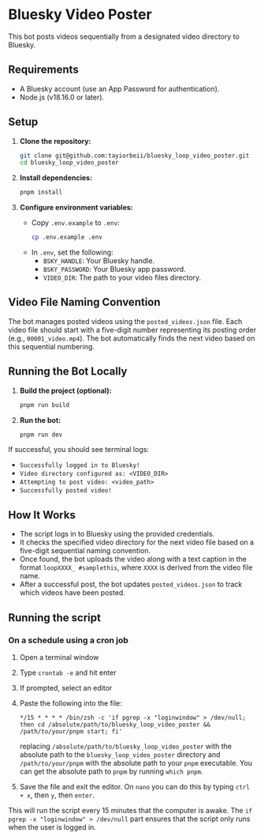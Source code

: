 # Bluesky Video Poster

This bot posts videos sequentially from a designated video directory to Bluesky.

## Requirements

- A Bluesky account (use an App Password for authentication).
- Node.js (v18.16.0 or later).

## Setup

1. **Clone the repository:**
    ```sh
    git clone git@github.com:tayiorbeii/bluesky_loop_video_poster.git
    cd bluesky_loop_video_poster
    ```

2. **Install dependencies:**
    ```sh
    pnpm install
    ```

3. **Configure environment variables:**
    - Copy `.env.example` to `.env`:
      ```sh
      cp .env.example .env
      ```
    - In `.env`, set the following:
      - `BSKY_HANDLE`: Your Bluesky handle.
      - `BSKY_PASSWORD`: Your Bluesky app password.
      - `VIDEO_DIR`: The path to your video files directory.

## Video File Naming Convention

The bot manages posted videos using the `posted_videos.json` file. Each video file should start with a five-digit number representing its posting order (e.g., `00001_video.mp4`). The bot automatically finds the next video based on this sequential numbering.

## Running the Bot Locally

1. **Build the project (optional):**
    ```sh
    pnpm run build
    ```

2. **Run the bot:**
    ```sh
    pnpm run dev
    ```

If successful, you should see terminal logs:

- `Successfully logged in to Bluesky!`
- `Video directory configured as: <VIDEO_DIR>`
- `Attempting to post video: <video_path>`
- `Successfully posted video!`

## How It Works

- The script logs in to Bluesky using the provided credentials.
- It checks the specified video directory for the next video file based on a five-digit sequential naming convention.
- Once found, the bot uploads the video along with a text caption in the format `loopXXXX_ #samplethis`, where `XXXX` is derived from the video file name.
- After a successful post, the bot updates `posted_videos.json` to track which videos have been posted.

## Running the script

### On a schedule using a cron job

1.  Open a terminal window
2.  Type `crontab -e` and hit enter
3.  If prompted, select an editor
4.  Paste the following into the file:

    ```
    */15 * * * * /bin/zsh -c 'if pgrep -x "loginwindow" > /dev/null; then cd /absolute/path/to/bluesky_loop_video_poster && /path/to/your/pnpm start; fi'
    ```

    replacing `/absolute/path/to/bluesky_loop_video_poster` with the absolute path to the `bluesky_loop_video_poster` directory and `/path/to/your/pnpm` with the absolute path to your `pnpm` executable. You can get the absolute path to `pnpm` by running `which pnpm`.
5.  Save the file and exit the editor. On `nano` you can do this by typing `ctrl + x`, then `y`, then `enter`.

This will run the script every 15 minutes that the computer is awake. The `if pgrep -x "loginwindow" > /dev/null` part ensures that the script only runs when the user is logged in.